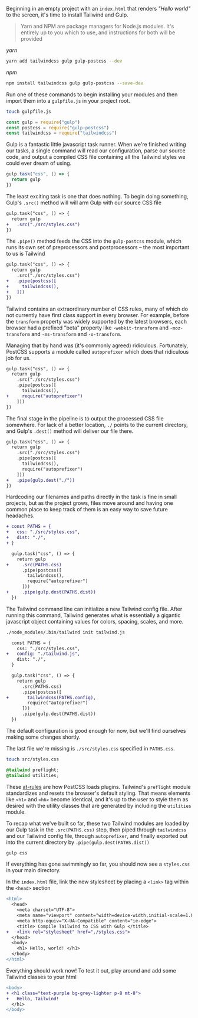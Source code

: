 Beginning in an empty project with an `index.html` that renders *"Hello world"* to the screen, it's time to install Tailwind and Gulp.

> Yarn and NPM are package managers for Node.js modules. It's entirely up to you which to use, and instructions for both will be provided

*yarn*
```sh
yarn add tailwindcss gulp gulp-postcss --dev
```
*npm*
```sh
npm install tailwindcss gulp gulp-postcss --save-dev
```

Run one of these commands to begin installing your modules and then import them into a `gulpfile.js` in your project root.

```sh
touch gulpfile.js
```
```js
const gulp = require("gulp")
const postcss = require("gulp-postcss")
const tailwindcss = require("tailwindcss")
```

Gulp is a fantastic little javascript task runner. When we're finished writing our tasks, a single command will read our configuration, parse our source code, and output a compiled CSS file containing all the Tailwind styles we could ever dream of using.

```js
gulp.task("css", () => {
  return gulp
})
```

The least exciting task is one that does nothing. To begin doing something, Gulp's `.src()` method will will arm Gulp with our source CSS file

```diff
gulp.task("css", () => {
  return gulp
+   .src("./src/styles.css")
})
```

The `.pipe()` method feeds the CSS into the `gulp-postcss` module, which runs its own set of preprocessors and postprocessors – the most important to us is Tailwind

```diff
gulp.task("css", () => {
  return gulp
    .src("./src/styles.css")
+   .pipe(postcss([
+     tailwindcss(),
+   ]))
})
```

Tailwind contains an extraordinary number of CSS rules, many of which do not currently have first class support in every browser. For example, before the `transform` property was widely supported by the latest browsers, each browser had a prefixed "beta" property like `-webkit-transform` and `-moz-transform` and `-ms-transform` and `-o-transform`.

Managing that by hand was (it's commonly agreed) ridiculous. Fortunately, PostCSS supports a module called `autoprefixer` which does that ridiculous job for us.

```diff
gulp.task("css", () => {
  return gulp
    .src("./src/styles.css")
    .pipe(postcss([
      tailwindcss(),
+     require("autoprefixer")
    ]))
})
```

The final stage in the pipeline is to output the processed CSS file somewhere. For lack of a better location, `./` points to the current directory, and Gulp's `.dest()` method will deliver our file there.

```diff
gulp.task("css", () => {
  return gulp
    .src("./src/styles.css")
    .pipe(postcss([
      tailwindcss(),
      require("autoprefixer")
    ]))
+   .pipe(gulp.dest("./"))
})
```

Hardcoding our filenames and paths directly in the task is fine in small projects, but as the project grows, files move around and having one common place to keep track of them is an easy way to save future headaches.

```diff
+ const PATHS = {
+   css: "./src/styles.css",
+   dist: "./",
+ }

  gulp.task("css", () => {
    return gulp
+     .src(PATHS.css)
      .pipe(postcss([
        tailwindcss(),
        require("autoprefixer")
      ]))
+     .pipe(gulp.dest(PATHS.dist))
  })
```

The Tailwind command line can initialize a new Tailwind config file. After running this command, Tailwind generates what is essentially a gigantic javascript object containing values for colors, spacing, scales, and more.

```sh
./node_modules/.bin/tailwind init tailwind.js
```

```diff
  const PATHS = {
    css: "./src/styles.css",
+   config: "./tailwind.js",
    dist: "./",
  }

  gulp.task("css", () => {
    return gulp
      .src(PATHS.css)
      .pipe(postcss([
+       tailwindcss(PATHS.config),
        require("autoprefixer")
      ]))
      .pipe(gulp.dest(PATHS.dist))
  })
```

The default configuration is good enough for now, but we'll find ourselves making some changes shortly.

The last file we're missing is `./src/styles.css` specified in `PATHS.css`.

```sh
touch src/styles.css
```
```css
@tailwind preflight;
@tailwind utilities;
```

These [at-rules](https://github.com/postcss/postcss/blob/master/docs/plugins.md) are how PostCSS loads plugins. Tailwind's `preflight` module standardizes and resets the browser's default styling. That means elements like `<h1>` and `<h6>` become identical, and it's up to the user to style them as desired with the utility classes that are generated by including the `utilities` module.

To recap what we've built so far, these two Tailwind modules are loaded by our Gulp task in the `.src(PATHS.css)` step, then piped through `tailwindcss` and our Tailwind config file, through `autoprefixer`, and finally exported out into the current directory by `.pipe(gulp.dest(PATHS.dist))`

```sh
gulp css
```

If everything has gone swimmingly so far, you should now see a `styles.css` in your main directory.

In the `index.html` file, link the new stylesheet by placing a `<link>` tag within the `<head>` section

```diff
<html>
  <head>
    <meta charset="UTF-8">
    <meta name="viewport" content="width=device-width,initial-scale=1.0">
    <meta http-equiv="X-UA-Compatible" content="ie-edge">
    <title> Compile Tailwind to CSS with Gulp </title>
+   <link rel="stylesheet" href="./styles.css">
  </head>
  <body>
    <h1> Hello, world! </h1>
  </body>
</html>
```

Everything should work now! To test it out, play around and add some Tailwind classes to your html

```diff
<body>
+ <h1 class="text-purple bg-grey-lighter p-8 mt-8">
+   Hello, Tailwind!
  </h1>
</body>
```
